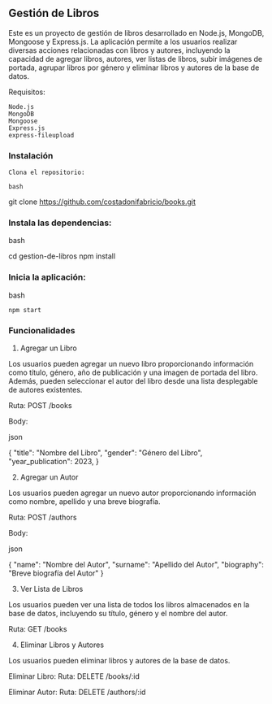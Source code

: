 ## Gestión de Libros

Este es un proyecto de gestión de libros desarrollado en Node.js, MongoDB, Mongoose y Express.js. La aplicación permite a los usuarios realizar diversas acciones relacionadas con libros y autores, incluyendo la capacidad de agregar libros, autores, ver listas de libros, subir imágenes de portada, agrupar libros por género y eliminar libros y autores de la base de datos.

Requisitos:

    Node.js
    MongoDB 
    Mongoose
    Express.js
    express-fileupload

### Instalación

    Clona el repositorio:

    bash

git clone https://github.com/costadonifabricio/books.git

### Instala las dependencias:

bash

cd gestion-de-libros
npm install

### Inicia la aplicación:

bash

    npm start

### Funcionalidades
1. Agregar un Libro

Los usuarios pueden agregar un nuevo libro proporcionando información como título, género, año de publicación y una imagen de portada del libro. Además, pueden seleccionar el autor del libro desde una lista desplegable de autores existentes.

Ruta: POST /books

Body:

json

{
    "title": "Nombre del Libro",
    "gender": "Género del Libro",
    "year_publication": 2023,
}

2. Agregar un Autor

Los usuarios pueden agregar un nuevo autor proporcionando información como nombre, apellido y una breve biografía.

Ruta: POST /authors

Body:

json

{
    "name": "Nombre del Autor",
    "surname": "Apellido del Autor",
    "biography": "Breve biografía del Autor"
}

3. Ver Lista de Libros

Los usuarios pueden ver una lista de todos los libros almacenados en la base de datos, incluyendo su título, género y el nombre del autor.

Ruta: GET /books

4. Eliminar Libros y Autores

Los usuarios pueden eliminar libros y autores de la base de datos.

Eliminar Libro:
Ruta: DELETE /books/:id

Eliminar Autor:
Ruta: DELETE /authors/:id